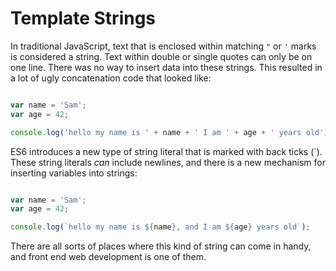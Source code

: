 # Template Strings

In traditional JavaScript, text that is enclosed within matching `"` or
`'` marks is considered a string. Text within double or single quotes can only
be on one line. There was no way to insert data into these strings. This
resulted in a lot of ugly concatenation code that looked like:

```js

var name = 'Sam';
var age = 42;

console.log('hello my name is ' + name + ' I am ' + age + ' years old');
```

ES6 introduces a new type of string literal that is marked with back ticks (`).
These string literals _can_ include newlines, and there is a new mechanism for
inserting variables into strings:

```js

var name = 'Sam';
var age = 42;

console.log(`hello my name is ${name}, and I am ${age} years old`);
```

There are all sorts of places where this kind of string can come in handy,
and front end web development is one of them.
